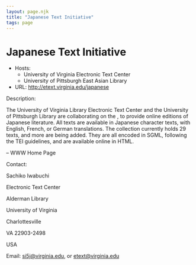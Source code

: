 ```yaml
---
layout: page.njk
title: "Japanese Text Initiative"
tags: page
---
```

# Japanese Text Initiative








* Hosts:
	+ University of Virginia Electronic Text Center
	+ University of Pittsburgh East Asian Library
* URL: <http://etext.virginia.edu/japanese>



Description:


The University of Virginia Library Electronic Text Center and the University of Pittsburgh
 Library are collaborating on the , to provide online editions of Japanese literature.
 All texts are available in Japanese character texts, with English, French, or German
 translations. The collection currently holds 29 texts, and more are being added. They
 are all encoded in SGML, following the TEI guidelines, and are available online in
 HTML. 


– WWW Home Page



Contact:




Sachiko Iwabuchi



Electronic Text Center


Alderman Library


University of Virginia


Charlottesville


VA 22903-2498


USA


Email: [si5j@virginia.edu](mailto:si5j@virginia.edu), or [etext@virginia.edu](mailto:etext@virginia.edu)





